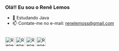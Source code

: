 ### Olá!! Eu sou o Renê Lemos

- 🌱 Estudando Java
- 📫 Contate-me no e-mail: renelemoss@gmail.com

<div style="display: inline_block"><br>
  <img align="center" alt="Rene MS Excel" height="30" weight="40" src="https://img.icons8.com/color/48/000000/ms-excel.png">
   <img align="center" alt="Rene PowerBI" height="30" weight="40" src="https://svgshare.com/getbyhash/sha1-CoX1FeO7x4mfDg71Zr9sRooRgMs=">
   <img align="center" alt="Rene MySQL" height="30" weight="40" src="https://www.vectorlogo.zone/logos/mysql/mysql-official.svg">
   <img align="center" alt="Rene Java" height="30" weight="40" src="https://www.svgrepo.com/show/184143/java.svg">
  
  
</div>
  
  
